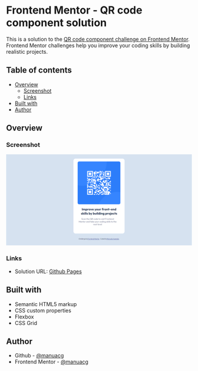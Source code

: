 # Frontend Mentor - QR code component solution

This is a solution to the [QR code component challenge on Frontend Mentor](https://www.frontendmentor.io/challenges/qr-code-component-iux_sIO_H). Frontend Mentor challenges help you improve your coding skills by building realistic projects. 

## Table of contents

- [Overview](#overview)
  - [Screenshot](#screenshot)
  - [Links](#links)
- [Built with](#built-with)
- [Author](#author)

## Overview

### Screenshot

![](./screenshot.png)

### Links

- Solution URL: [Github Pages](https://manuacg.github.io/qr-code-component-main/)

## Built with

- Semantic HTML5 markup
- CSS custom properties
- Flexbox
- CSS Grid

## Author

- Github - [@manuacg](https://www.frontendmentor.io/profile/manuacg)
- Frontend Mentor - [@manuacg](https://www.frontendmentor.io/profile/manuacg)
